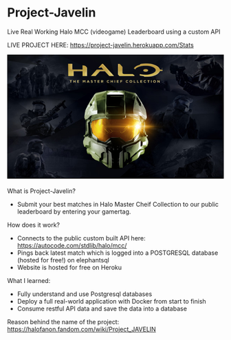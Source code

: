 # Project-Javelin
Live Real Working Halo MCC (videogame) Leaderboard using a custom API

LIVE PROJECT HERE: https://project-javelin.herokuapp.com/Stats

![](halo.jpg)
<br>
<br>
What is Project-Javelin?
- Submit your best matches in Halo Master Cheif Collection to our public leaderboard by entering your gamertag.

How does it work?
- Connects to the public custom built API here: https://autocode.com/stdlib/halo/mcc/
- Pings back latest match which is logged into a POSTGRESQL database (hosted for free!) on elephantsql
- Website is hosted for free on Heroku

What I learned:
- Fully understand and use Postgresql databases
- Deploy a full real-world application with Docker from start to finish
- Consume restful API data and save the data into a database

Reason behind the name of the project: https://halofanon.fandom.com/wiki/Project_JAVELIN

